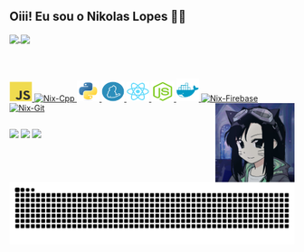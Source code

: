 <h2>Oiii! Eu sou o Nikolas Lopes 🧙‍♂️</h2>
 <div>
  <a href="https://github.com/nikolaslopes">
  <img height=170em align="center" src="https://github-readme-stats.vercel.app/api?username=nikolaslopes&count_private=true&show_icons=true&theme=tokyonight" />
  <img height=170em align="center" src="https://github-readme-stats.vercel.app/api/top-langs/?username=nikolaslopes&layout=compact&theme=tokyonight" />
</div>
  
  <br><br>
  
<div style="display: inline_block">
  <img alt="Nix-Js" width="40" height="35" src="https://raw.githubusercontent.com/devicons/devicon/master/icons/javascript/javascript-original.svg" />
  <img alt="Nix-Cpp" width="40" height="37" src="https://raw.githubusercontent.com/jmnote/z-icons/master/svg/cpp.svg"/>
  <img alt="Nix-Python" width="40" height="37" src="https://raw.githubusercontent.com/devicons/devicon/master/icons/python/python-original.svg" />
  <img alt="Nix-Yarn" width="40" height="35" src="https://github.com/devicons/devicon/blob/master/icons/yarn/yarn-original.svg" />
  <img alt="Nix-React" width="40" height="35" src="https://raw.githubusercontent.com/devicons/devicon/master/icons/react/react-original.svg" />
  <img alt="Nix-Nodejs" width="40" height="35" src="https://github.com/devicons/devicon/blob/master/icons/nodejs/nodejs-plain.svg" />
  <img alt="Nix-Docker" width="40" height="40" src="https://github.com/devicons/devicon/blob/master/icons/docker/docker-plain.svg" />
  <img alt="Nix-Firebase" width="40" height="35" src="https://www.vectorlogo.zone/logos/firebase/firebase-icon.svg" />
  <img alt="Nix-Git" width="40" height="35" src="https://www.vectorlogo.zone/logos/git-scm/git-scm-icon.svg" />
  <img alt="Nix-avatar" width="140" height="140" align="right" src="https://github.com/nikolaslopes/nikolaslopes/blob/main/avatar_nix.jpg?raw=true" />
</div>

  ##
 
<div>
    <a href="https://www.instagram.com/nikolas_nix/" target="_blank"><img src="https://img.shields.io/badge/-Instagram-%23E4405F?style=for-the-badge&logo=instagram&logoColor=white"></a>
    <a href="https://www.linkedin.com/in/nikolas-lopes-b06524209/" target="_blank" rel="noopener"><img src="https://img.shields.io/badge/-LinkedIn-%230077B5?style=for-the-badge&logo=linkedin&logoColor=white"></a>
    <a href="mailto: nikolaslopes.dev@gmail.com" target="_blank"><img src="https://img.shields.io/badge/-Gmail-%23333?style=for-the-badge&logo=gmail&logoColor=white"></a>
</div>
  
  ![Snake animation](https://github.com/nikolaslopes/nikolaslopes/blob/output/github-contribution-grid-snake.svg)
</div>
 
